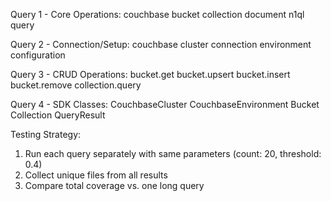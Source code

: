 Query 1 - Core Operations:
couchbase bucket collection document n1ql query

Query 2 - Connection/Setup:
couchbase cluster connection environment configuration

Query 3 - CRUD Operations:
bucket.get bucket.upsert bucket.insert bucket.remove collection.query

Query 4 - SDK Classes:
CouchbaseCluster CouchbaseEnvironment Bucket Collection QueryResult

Testing Strategy:

1. Run each query separately with same parameters (count: 20, threshold: 0.4)
2. Collect unique files from all results
3. Compare total coverage vs. one long query